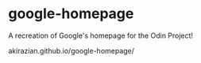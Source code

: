 # google-homepage
A recreation of Google's homepage for the Odin Project!

akirazian.github.io/google-homepage/
